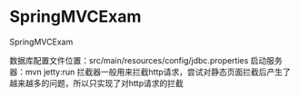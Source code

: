 # SpringMVCExam
SpringMVCExam

数据库配置文件位置：src/main/resources/config/jdbc.properties
启动服务器：mvn jetty:run
拦截器一般用来拦截http请求，尝试对静态页面拦截后产生了越来越多的问题，所以只实现了对http请求的拦截